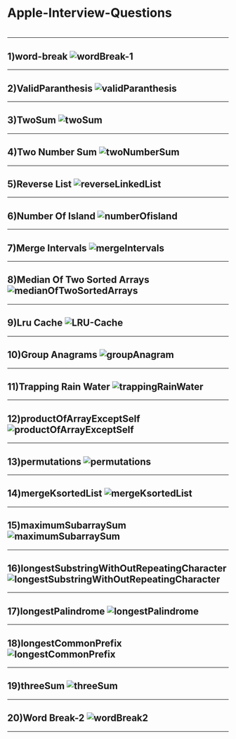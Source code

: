 # Apple-Interview-Questions
#
---
1)word-break
![wordBreak-1](https://user-images.githubusercontent.com/124441562/216768385-177257aa-c4e6-4d05-b77d-97e4d90834c5.png)
---
---
2)ValidParanthesis
![validParanthesis](https://user-images.githubusercontent.com/124441562/216768392-edaa80d1-4cc1-41e5-801e-ca641c4e41fb.png)
---
---
3)TwoSum
![twoSum](https://user-images.githubusercontent.com/124441562/216768394-2bac3969-46c7-41b2-97bd-aefd17b2fd58.png)
---
---
4)Two Number Sum
![twoNumberSum](https://user-images.githubusercontent.com/124441562/216768397-1740b61b-380d-4097-9ca9-ccf5f1ae4064.png)
---
---
5)Reverse List
![reverseLinkedList](https://user-images.githubusercontent.com/124441562/216768402-dc133a86-0a98-4a70-9018-91a26bda9fdf.png)
---
---
6)Number Of Island
![numberOfisland](https://user-images.githubusercontent.com/124441562/216768404-089bd21a-66f6-4f65-a5ee-79019bdbc98d.png)
---
---
7)Merge Intervals
![mergeIntervals](https://user-images.githubusercontent.com/124441562/216768406-b907e309-ffd9-42e6-a840-3c4ce7ef3841.png)
---
---
8)Median Of Two Sorted Arrays
![medianOfTwoSortedArrays](https://user-images.githubusercontent.com/124441562/216768407-a3f84145-8b00-41f9-a074-d06cf571e84a.png)
---
---
9)Lru Cache
![LRU-Cache](https://user-images.githubusercontent.com/124441562/216768409-d942e9a3-3560-4691-8cd8-f45e61a026c8.png)
---
---
10)Group Anagrams
![groupAnagram](https://user-images.githubusercontent.com/124441562/216768410-e71f7345-7f8f-47b1-ac40-d45d9c130238.png)
---
---
11)Trapping Rain Water
![trappingRainWater](https://user-images.githubusercontent.com/124441562/216818092-b46449f0-04f8-4fbe-b464-e5594184e6f8.png)
---
---
12)productOfArrayExceptSelf
![productOfArrayExceptSelf](https://user-images.githubusercontent.com/124441562/216818094-b1ec9cd8-2f60-4d45-b7f2-1be0af6cf005.png)
---
---
13)permutations
![permutations](https://user-images.githubusercontent.com/124441562/216818095-ab80d4d6-d4b3-4ba1-b0dc-1e974f549ce5.png)
---
---
14)mergeKsortedList
![mergeKsortedList](https://user-images.githubusercontent.com/124441562/216818096-db4390fa-6547-4c61-8d4a-b0f24e351e38.png)
---
---
15)maximumSubarraySum
![maximumSubarraySum](https://user-images.githubusercontent.com/124441562/216818098-aabdc496-087e-4b64-93b3-0837b29f6ea1.png)
---
---
16)longestSubstringWithOutRepeatingCharacter
![longestSubstringWithOutRepeatingCharacter](https://user-images.githubusercontent.com/124441562/216818099-e6bf3067-74f3-47f9-8350-0f71cfcca6ba.png)
---
---
17)longestPalindrome
![longestPalindrome](https://user-images.githubusercontent.com/124441562/216818101-e3f81737-30b8-46e0-a05a-7f37d65bcaf6.png)
---
---
18)longestCommonPrefix
![longestCommonPrefix](https://user-images.githubusercontent.com/124441562/216818103-68b716d5-5d93-42fa-b087-0f80c93852b9.png)
---
---
19)threeSum
![threeSum](https://user-images.githubusercontent.com/124441562/216818104-e14dc533-2a3c-4a0e-9c47-8579dba9db14.png)
---
---
20)Word Break-2
![wordBreak2](https://user-images.githubusercontent.com/124441562/216818081-7d7c8449-8f4d-49ab-8798-3a0096959c25.png)
---
---
